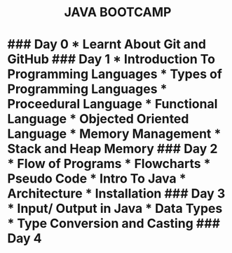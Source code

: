 <h1 align = "center" >  JAVA BOOTCAMP <h1>
### Day 0
 * Learnt About Git and GitHub
### Day 1
 * Introduction To Programming Languages
 * Types of Programming Languages
     * Proceedural Language
     * Functional  Language
     * Objected Oriented Language
 * Memory Management 
     * Stack and Heap Memory
### Day 2
 * Flow of Programs 
     * Flowcharts 
     * Pseudo Code
 * Intro To Java
    * Architecture
    * Installation
### Day 3
 * Input/ Output in Java
 * Data Types
 * Type Conversion and Casting
### Day 4

